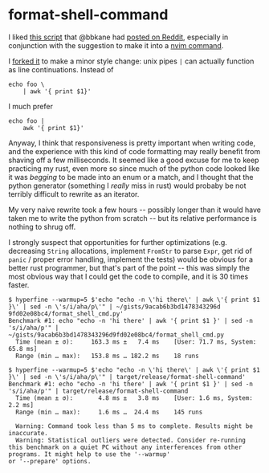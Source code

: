 # format-shell-command

I liked [this script][0] that @bbkane had [posted on Reddit](https://www.reddit.com/r/vim/comments/g1lx7e/i_made_a_command_to_autoformat_shell_commands/), especially in conjunction with the suggestion to make it into a [nvim command](https://github.com/bbkane/dotfiles/blob/3e25d662b2dbb84e3056987c1027fa87440abd7b/nvim/.config/nvim/init.vim#L397).

I [forked it][1] to make a minor style change: unix pipes `|` can actually function as line continuations. Instead of

```console
echo foo \
    | awk '{ print $1}'
```

I much prefer

```console
echo foo |
    awk '{ print $1}'
```

Anyway, I think that responsiveness is pretty important when writing code, and the experience with this kind of code formatting may really benefit from shaving off a few milliseconds. It seemed like a good excuse for me to keep practicing my rust, even more so since much of the python code looked like it was *begging* to be made into an enum or a match, and I thought that the python generator (something I *really* miss in rust) would probaby be not terribly difficult to rewrite as an iterator.

My very naive rewrite took a few hours -- possibly longer than it would have taken me to write the python from scratch -- but its relative performance is nothing to shrug off.

I strongly suspect that opportunities for further optimizations (e.g. decreasing `String` allocations, implement `FromStr` to parse `Expr`, get rid of `panic` / proper error handling, implement the tests) would be obvious for a better rust programmer, but that's part of the point -- this was simply the most obvious way that I could get the code to compile, and it is 30 times faster.

```console
$ hyperfine --warmup=5 $'echo "echo -n \'hi there\' | awk \'{ print $1 }\' | sed -n \'s/i/aha/p\'" | ~/gists/9acab6b3bd1478343296d
9fd02e08bc4/format_shell_cmd.py'
Benchmark #1: echo "echo -n 'hi there' | awk '{ print $1 }' | sed -n 's/i/aha/p'" | ~/gists/9acab6b3bd1478343296d9fd02e08bc4/format_shell_cmd.py
  Time (mean ± σ):     163.3 ms ±   7.4 ms    [User: 71.7 ms, System: 65.8 ms]
  Range (min … max):   153.8 ms … 182.2 ms    18 runs
 
$ hyperfine --warmup=5 $'echo "echo -n \'hi there\' | awk \'{ print $1 }\' | sed -n \'s/i/aha/p\'" | target/release/format-shell-command'
Benchmark #1: echo "echo -n 'hi there' | awk '{ print $1 }' | sed -n 's/i/aha/p'" | target/release/format-shell-command  
  Time (mean ± σ):       4.8 ms ±   3.8 ms    [User: 1.6 ms, System: 2.2 ms]
  Range (min … max):     1.6 ms …  24.4 ms    145 runs
 
  Warning: Command took less than 5 ms to complete. Results might be inaccurate.
  Warning: Statistical outliers were detected. Consider re-running this benchmark on a quiet PC without any interferences from other programs. It might help to use the '--warmup' 
or '--prepare' options.
```

[0]: https://github.com/bbkane/dotfiles/blob/master/bin_common/bin_common/format_shell_cmd.py
[1]: https://gist.github.com/n8henrie/9acab6b3bd1478343296d9fd02e08bc4
